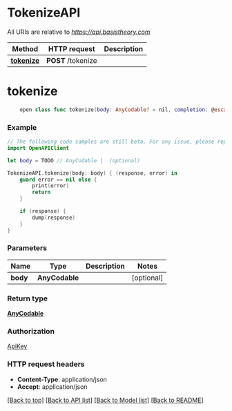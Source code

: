 # TokenizeAPI

All URIs are relative to *https://api.basistheory.com*

Method | HTTP request | Description
------------- | ------------- | -------------
[**tokenize**](TokenizeAPI.md#tokenize) | **POST** /tokenize | 


# **tokenize**
```swift
    open class func tokenize(body: AnyCodable? = nil, completion: @escaping (_ data: AnyCodable?, _ error: Error?) -> Void)
```



### Example
```swift
// The following code samples are still beta. For any issue, please report via http://github.com/OpenAPITools/openapi-generator/issues/new
import OpenAPIClient

let body = TODO // AnyCodable |  (optional)

TokenizeAPI.tokenize(body: body) { (response, error) in
    guard error == nil else {
        print(error)
        return
    }

    if (response) {
        dump(response)
    }
}
```

### Parameters

Name | Type | Description  | Notes
------------- | ------------- | ------------- | -------------
 **body** | **AnyCodable** |  | [optional] 

### Return type

[**AnyCodable**](AnyCodable.md)

### Authorization

[ApiKey](../README.md#ApiKey)

### HTTP request headers

 - **Content-Type**: application/json
 - **Accept**: application/json

[[Back to top]](#) [[Back to API list]](../README.md#documentation-for-api-endpoints) [[Back to Model list]](../README.md#documentation-for-models) [[Back to README]](../README.md)


